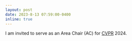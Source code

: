 ```yaml
---
layout: post
date: 2023-8-13 07:59:00-0400
inline: true
---
```


I am invited to serve as an Area Chair (AC) for [CVPR](https://cvpr.thecvf.com/Conferences/2024) 2024.